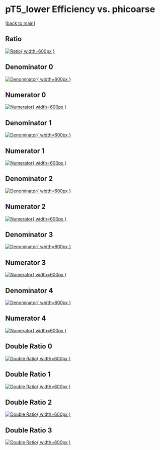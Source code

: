 # pT5_lower Efficiency vs. phicoarse

[[back to main](./)]



## Ratio

[![Ratio](../mtv/var/pT5_lower_base_13_-1_eff_phicoarse.png){ width=600px }](../mtv/var/pT5_lower_base_13_-1_eff_phicoarse.pdf)

## Denominator 0

[![Denominator](../mtv/den/pT5_lower_base_13_-1_eff_phicoarse_den0.png){ width=600px }](../mtv/den/pT5_lower_base_13_-1_eff_phicoarse_den0.pdf)

## Numerator 0

[![Numerator](../mtv/num/pT5_lower_base_13_-1_eff_phicoarse_num0.png){ width=600px }](../mtv/num/pT5_lower_base_13_-1_eff_phicoarse_num0.pdf)

## Denominator 1

[![Denominator](../mtv/den/pT5_lower_base_13_-1_eff_phicoarse_den1.png){ width=600px }](../mtv/den/pT5_lower_base_13_-1_eff_phicoarse_den1.pdf)

## Numerator 1

[![Numerator](../mtv/num/pT5_lower_base_13_-1_eff_phicoarse_num1.png){ width=600px }](../mtv/num/pT5_lower_base_13_-1_eff_phicoarse_num1.pdf)

## Denominator 2

[![Denominator](../mtv/den/pT5_lower_base_13_-1_eff_phicoarse_den2.png){ width=600px }](../mtv/den/pT5_lower_base_13_-1_eff_phicoarse_den2.pdf)

## Numerator 2

[![Numerator](../mtv/num/pT5_lower_base_13_-1_eff_phicoarse_num2.png){ width=600px }](../mtv/num/pT5_lower_base_13_-1_eff_phicoarse_num2.pdf)

## Denominator 3

[![Denominator](../mtv/den/pT5_lower_base_13_-1_eff_phicoarse_den3.png){ width=600px }](../mtv/den/pT5_lower_base_13_-1_eff_phicoarse_den3.pdf)

## Numerator 3

[![Numerator](../mtv/num/pT5_lower_base_13_-1_eff_phicoarse_num3.png){ width=600px }](../mtv/num/pT5_lower_base_13_-1_eff_phicoarse_num3.pdf)

## Denominator 4

[![Denominator](../mtv/den/pT5_lower_base_13_-1_eff_phicoarse_den4.png){ width=600px }](../mtv/den/pT5_lower_base_13_-1_eff_phicoarse_den4.pdf)

## Numerator 4

[![Numerator](../mtv/num/pT5_lower_base_13_-1_eff_phicoarse_num4.png){ width=600px }](../mtv/num/pT5_lower_base_13_-1_eff_phicoarse_num4.pdf)

## Double Ratio 0

[![Double Ratio](../mtv/ratio/pT5_lower_base_13_-1_eff_phicoarse_ratio0.png){ width=600px }](../mtv/ratio/pT5_lower_base_13_-1_eff_phicoarse_ratio0.pdf)

## Double Ratio 1

[![Double Ratio](../mtv/ratio/pT5_lower_base_13_-1_eff_phicoarse_ratio1.png){ width=600px }](../mtv/ratio/pT5_lower_base_13_-1_eff_phicoarse_ratio1.pdf)

## Double Ratio 2

[![Double Ratio](../mtv/ratio/pT5_lower_base_13_-1_eff_phicoarse_ratio2.png){ width=600px }](../mtv/ratio/pT5_lower_base_13_-1_eff_phicoarse_ratio2.pdf)

## Double Ratio 3

[![Double Ratio](../mtv/ratio/pT5_lower_base_13_-1_eff_phicoarse_ratio3.png){ width=600px }](../mtv/ratio/pT5_lower_base_13_-1_eff_phicoarse_ratio3.pdf)

